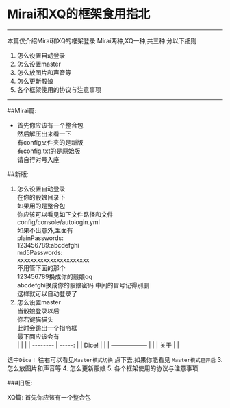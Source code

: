 # Mirai和XQ的框架食用指北

------
本篇仅介绍Mirai和XQ的框架登录
Mirai两种,XQ一种,共三种
分以下细则
1. 怎么设置自动登录
2. 怎么设置master
3. 怎么放图片和声音等
4. 怎么更新骰娘
5. 各个框架使用的协议与注意事项

------
##Mirai篇:
- 首先你应该有一个整合包  
然后解压出来看一下  
有config文件夹的是新版  
有config.txt的是原始版  
请自行对号入座  

##新版:
1. 怎么设置自动登录   
 在你的骰娘目录下  
 如果用的是整合包  
 你应该可以看见如下文件路径和文件  
 config/console/autologin.yml  
 如果不出意外,里面有  
 plainPasswords:  
 123456789:abcdefghi  
 md5Passwords:  
 xxxxxxxxxxxxxxxxxxxxxx  
 不用管下面的那个  
 123456789换成你的骰娘qq  
 abcdefghi换成你的骰娘密码  中间的冒号记得别删  
 这样就可以自动登录了 
 2. 怎么设置master  
 当骰娘登录以后    
 你右键猫猫头   
 此时会跳出一个指令框   
 最下面应该会有   
|    |     |
| --------   | -----:   |
| Dice!        |     |
| ——————        |     |
| 关于        |     |

 选中`Dice！`
 往右可以看见`Master模式切换`
 点下去,如果你能看见
 `Master模式已开启`
3. 怎么放图片和声音等
4. 怎么更新骰娘
5. 各个框架使用的协议与注意事项

###旧版:


XQ篇:
首先你应该有一个整合包
